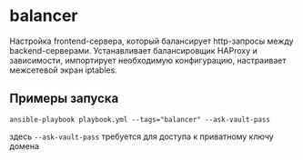 balancer
=========

Настройка frontend-сервера, который балансирует http-запросы между backend-серверами. Устанавливает балансировщик HAProxy и зависимости, импортирует необходимую конфигурацию, настраивает межсетевой экран iptables.

Примеры запуска
----------------
`ansible-playbook playbook.yml --tags="balancer" --ask-vault-pass`


здесь `--ask-vault-pass` требуется для доступа к приватному ключу домена


